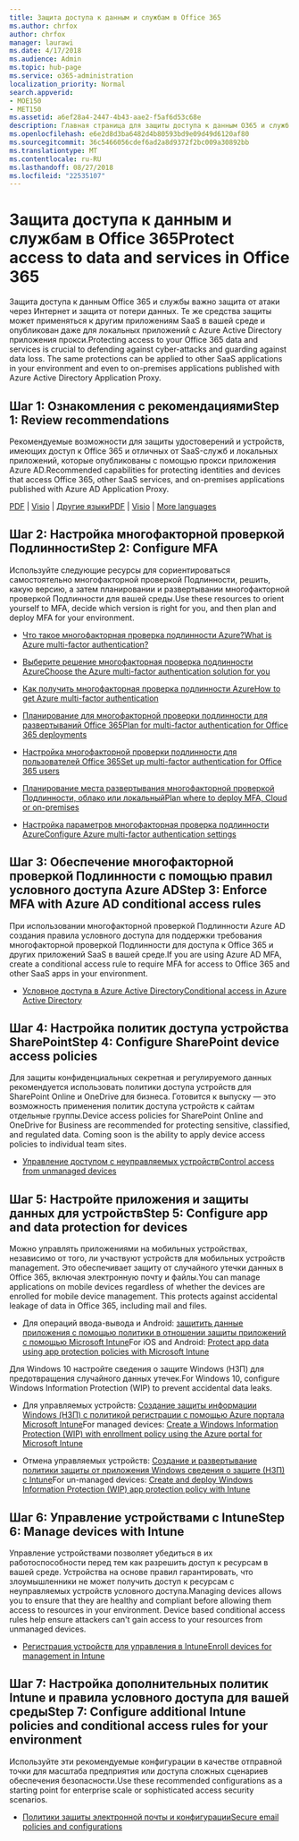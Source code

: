 ```yaml
---
title: Защита доступа к данным и службам в Office 365
ms.author: chrfox
author: chrfox
manager: laurawi
ms.date: 4/17/2018
ms.audience: Admin
ms.topic: hub-page
ms.service: o365-administration
localization_priority: Normal
search.appverid:
- MOE150
- MET150
ms.assetid: a6ef28a4-2447-4b43-aae2-f5af6d53c68e
description: Главная страница для защиты доступа к данным O365 и служб
ms.openlocfilehash: e6e2d8d3ba6482d4b80593bd9e09d49d6120af80
ms.sourcegitcommit: 36c5466056cdef6ad2a8d9372f2bc009a30892bb
ms.translationtype: MT
ms.contentlocale: ru-RU
ms.lasthandoff: 08/27/2018
ms.locfileid: "22535107"
---
```

# <a name="protect-access-to-data-and-services-in-office-365"></a><span data-ttu-id="58e44-103">Защита доступа к данным и службам в Office 365</span><span class="sxs-lookup"><span data-stu-id="58e44-103">Protect access to data and services in Office 365</span></span>

<span data-ttu-id="58e44-p101">Защита доступа к данным Office 365 и службы важно защита от атаки через Интернет и защита от потери данных. Те же средства защиты может применяться к другим приложениям SaaS в вашей среде и опубликован даже для локальных приложений с Azure Active Directory приложения прокси.</span><span class="sxs-lookup"><span data-stu-id="58e44-p101">Protecting access to your Office 365 data and services is crucial to defending against cyber-attacks and guarding against data loss. The same protections can be applied to other SaaS applications in your environment and even to on-premises applications published with Azure Active Directory Application Proxy.</span></span>
  
## <a name="step-1-review-recommendations"></a><span data-ttu-id="58e44-106">Шаг 1: Ознакомления с рекомендациями</span><span class="sxs-lookup"><span data-stu-id="58e44-106">Step 1: Review recommendations</span></span>

<span data-ttu-id="58e44-107">Рекомендуемые возможности для защиты удостоверений и устройств, имеющих доступ к Office 365 и отличных от SaaS-служб и локальных приложений, которые опубликованы с помощью прокси приложения Azure AD.</span><span class="sxs-lookup"><span data-stu-id="58e44-107">Recommended capabilities for protecting identities and devices that access Office 365, other SaaS services, and on-premises applications published with Azure AD Application Proxy.</span></span>
  
<span data-ttu-id="58e44-108">[PDF](https://go.microsoft.com/fwlink/p/?linkid=841656) | [Visio](https://go.microsoft.com/fwlink/p/?linkid=841657) | [Другие языки](https://www.microsoft.com/download/details.aspx?id=55032)</span><span class="sxs-lookup"><span data-stu-id="58e44-108">[PDF](https://go.microsoft.com/fwlink/p/?linkid=841656) | [Visio](https://go.microsoft.com/fwlink/p/?linkid=841657) | [More languages](https://www.microsoft.com/download/details.aspx?id=55032)</span></span>
  
## <a name="step-2-configure-mfa"></a><span data-ttu-id="58e44-109">Шаг 2: Настройка многофакторной проверкой Подлинности</span><span class="sxs-lookup"><span data-stu-id="58e44-109">Step 2: Configure MFA</span></span>

<span data-ttu-id="58e44-110">Используйте следующие ресурсы для сориентироваться самостоятельно многофакторной проверкой Подлинности, решить, какую версию, а затем планировании и развертывании многофакторной проверкой Подлинности для вашей среды.</span><span class="sxs-lookup"><span data-stu-id="58e44-110">Use these resources to orient yourself to MFA, decide which version is right for you, and then plan and deploy MFA for your environment.</span></span>
  
- [<span data-ttu-id="58e44-111">Что такое многофакторная проверка подлинности Azure?</span><span class="sxs-lookup"><span data-stu-id="58e44-111">What is Azure multi-factor authentication?</span></span>](https://docs.microsoft.com/azure/multi-factor-authentication/multi-factor-authentication)
    
- [<span data-ttu-id="58e44-112">Выберите решение многофакторная проверка подлинности Azure</span><span class="sxs-lookup"><span data-stu-id="58e44-112">Choose the Azure multi-factor authentication solution for you</span></span>](https://docs.microsoft.com/azure/multi-factor-authentication/multi-factor-authentication-get-started)
    
- [<span data-ttu-id="58e44-113">Как получить многофакторная проверка подлинности Azure</span><span class="sxs-lookup"><span data-stu-id="58e44-113">How to get Azure multi-factor authentication</span></span>](https://docs.microsoft.com/azure/multi-factor-authentication/multi-factor-authentication-versions-plans)
    
- [<span data-ttu-id="58e44-114">Планирование для многофакторной проверки подлинности для развертываний Office 365</span><span class="sxs-lookup"><span data-stu-id="58e44-114">Plan for multi-factor authentication for Office 365 deployments</span></span>](https://support.office.com/article/043807b2-21db-4d5c-b430-c8a6dee0e6ba)
    
- [<span data-ttu-id="58e44-115">Настройка многофакторной проверки подлинности для пользователей Office 365</span><span class="sxs-lookup"><span data-stu-id="58e44-115">Set up multi-factor authentication for Office 365 users</span></span>](https://support.office.com/article/8f0454b2-f51a-4d9c-bcde-2c48e41621c6)
    
- [<span data-ttu-id="58e44-116">Планирование места развертывания многофакторной проверкой Подлинности, облако или локальный</span><span class="sxs-lookup"><span data-stu-id="58e44-116">Plan where to deploy MFA, Cloud or on-premises</span></span>](https://docs.microsoft.com/azure/multi-factor-authentication/multi-factor-authentication-get-started)
    
- [<span data-ttu-id="58e44-117">Настройка параметров многофакторная проверка подлинности Azure</span><span class="sxs-lookup"><span data-stu-id="58e44-117">Configure Azure multi-factor authentication settings</span></span>](https://docs.microsoft.com/azure/multi-factor-authentication/multi-factor-authentication-whats-next)
    
## <a name="step-3-enforce-mfa-with-azure-ad-conditional-access-rules"></a><span data-ttu-id="58e44-118">Шаг 3: Обеспечение многофакторной проверкой Подлинности с помощью правил условного доступа Azure AD</span><span class="sxs-lookup"><span data-stu-id="58e44-118">Step 3: Enforce MFA with Azure AD conditional access rules</span></span>

<span data-ttu-id="58e44-119">При использовании многофакторной проверкой Подлинности Azure AD создания правила условного доступа для поддержки требования многофакторной проверкой Подлинности для доступа к Office 365 и других приложений SaaS в вашей среде.</span><span class="sxs-lookup"><span data-stu-id="58e44-119">If you are using Azure AD MFA, create a conditional access rule to require MFA for access to Office 365 and other SaaS apps in your environment.</span></span>
  
- [<span data-ttu-id="58e44-120">Условное доступа в Azure Active Directory</span><span class="sxs-lookup"><span data-stu-id="58e44-120">Conditional access in Azure Active Directory</span></span>](https://docs.microsoft.com/azure/active-directory/active-directory-conditional-access-azure-portal)
    
## <a name="step-4-configure-sharepoint-device-access-policies"></a><span data-ttu-id="58e44-121">Шаг 4: Настройка политик доступа устройства SharePoint</span><span class="sxs-lookup"><span data-stu-id="58e44-121">Step 4: Configure SharePoint device access policies</span></span>

<span data-ttu-id="58e44-p102">Для защиты конфиденциальных секретная и регулируемого данных рекомендуется использовать политики доступа устройств для SharePoint Online и OneDrive для бизнеса. Готовится к выпуску — это возможность применения политик доступа устройств к сайтам отдельные группы.</span><span class="sxs-lookup"><span data-stu-id="58e44-p102">Device access policies for SharePoint Online and OneDrive for Business are recommended for protecting sensitive, classified, and regulated data. Coming soon is the ability to apply device access policies to individual team sites.</span></span>
  
- [<span data-ttu-id="58e44-124">Управление доступом с неуправляемых устройств</span><span class="sxs-lookup"><span data-stu-id="58e44-124">Control access from unmanaged devices</span></span>](https://support.office.com/article/Control-access-from-unmanaged-devices-5ae550c4-bd20-4257-847b-5c20fb053622?ui=en-US&amp;rs=en-US&amp;ad=US)
    
## <a name="step-5-configure-app-and-data-protection-for-devices"></a><span data-ttu-id="58e44-125">Шаг 5: Настройте приложения и защиты данных для устройств</span><span class="sxs-lookup"><span data-stu-id="58e44-125">Step 5: Configure app and data protection for devices</span></span>

<span data-ttu-id="58e44-p103">Можно управлять приложениями на мобильных устройствах, независимо от того, ли участвуют устройств для мобильных устройств management. Это обеспечивает защиту от случайного утечки данных в Office 365, включая электронную почту и файлы.</span><span class="sxs-lookup"><span data-stu-id="58e44-p103">You can manage applications on mobile devices regardless of whether the devices are enrolled for mobile device management. This protects against accidental leakage of data in Office 365, including mail and files.</span></span>
  
- <span data-ttu-id="58e44-128">Для операций ввода-вывода и Android: [защитить данные приложения с помощью политики в отношении защиты приложений с помощью Microsoft Intune](https://docs.microsoft.com/intune-classic/deploy-use/protect-app-data-using-mobile-app-management-policies-with-microsoft-intune)</span><span class="sxs-lookup"><span data-stu-id="58e44-128">For iOS and Android: [Protect app data using app protection policies with Microsoft Intune](https://docs.microsoft.com/intune-classic/deploy-use/protect-app-data-using-mobile-app-management-policies-with-microsoft-intune)</span></span>
    
<span data-ttu-id="58e44-129">Для Windows 10 настройте сведения о защите Windows (НЗП) для предотвращения случайного данных утечек.</span><span class="sxs-lookup"><span data-stu-id="58e44-129">For Windows 10, configure Windows Information Protection (WIP) to prevent accidental data leaks.</span></span>
  
- <span data-ttu-id="58e44-130">Для управляемых устройств: [Создание защиты информации Windows (НЗП) с политикой регистрации с помощью Azure портала Microsoft Intune](https://docs.microsoft.com/windows/threat-protection/windows-information-protection/create-wip-policy-using-intune-azure)</span><span class="sxs-lookup"><span data-stu-id="58e44-130">For managed devices: [Create a Windows Information Protection (WIP) with enrollment policy using the Azure portal for Microsoft Intune](https://docs.microsoft.com/windows/threat-protection/windows-information-protection/create-wip-policy-using-intune-azure)</span></span>
    
- <span data-ttu-id="58e44-131">Отмена управляемых устройств: [Создание и развертывание политики защиты от приложения Windows сведения о защите (НЗП) с Intune](https://docs.microsoft.com/intune/windows-information-protection-policy-create)</span><span class="sxs-lookup"><span data-stu-id="58e44-131">For un-managed devices: [Create and deploy Windows Information Protection (WIP) app protection policy with Intune](https://docs.microsoft.com/intune/windows-information-protection-policy-create)</span></span>
    
## <a name="step-6-manage-devices-with-intune"></a><span data-ttu-id="58e44-132">Шаг 6: Управление устройствами с Intune</span><span class="sxs-lookup"><span data-stu-id="58e44-132">Step 6: Manage devices with Intune</span></span>

<span data-ttu-id="58e44-p104">Управление устройствами позволяет убедиться в их работоспособности перед тем как разрешить доступ к ресурсам в вашей среде. Устройства на основе правил гарантировать, что злоумышленники не может получить доступ к ресурсам с неуправляемых устройств условного доступа.</span><span class="sxs-lookup"><span data-stu-id="58e44-p104">Managing devices allows you to ensure that they are healthy and compliant before allowing them access to resources in your environment. Device based conditional access rules help ensure attackers can't gain access to your resources from unmanaged devices.</span></span>
  
- [<span data-ttu-id="58e44-135">Регистрация устройств для управления в Intune</span><span class="sxs-lookup"><span data-stu-id="58e44-135">Enroll devices for management in Intune</span></span>](https://docs.microsoft.com/intune-classic/deploy-use/enroll-devices-in-microsoft-intune)
    
## <a name="step-7-configure-additional-intune-policies-and-conditional-access-rules-for-your-environment"></a><span data-ttu-id="58e44-136">Шаг 7: Настройка дополнительных политик Intune и правила условного доступа для вашей среды</span><span class="sxs-lookup"><span data-stu-id="58e44-136">Step 7: Configure additional Intune policies and conditional access rules for your environment</span></span>

<span data-ttu-id="58e44-137">Используйте эти рекомендуемые конфигурации в качестве отправной точки для масштаба предприятия или доступа сложных сценариев обеспечения безопасности.</span><span class="sxs-lookup"><span data-stu-id="58e44-137">Use these recommended configurations as a starting point for enterprise scale or sophisticated access security scenarios.</span></span>
  
- [<span data-ttu-id="58e44-138">Политики защиты электронной почты и конфигурации</span><span class="sxs-lookup"><span data-stu-id="58e44-138">Secure email policies and configurations</span></span>](https://docs.microsoft.com/azure/active-directory/secure-email-introduction)
    

